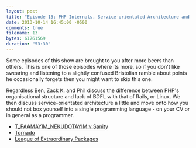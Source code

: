 ```yaml
---
layout: post
title: "Episode 13: PHP Internals, Service-orientated Architecture and Language Wars"
date: 2013-10-14 16:45:00 -0500
comments: true
filename: 13
bytes: 61761569
duration: "53:30"
---
```


Some episodes of this show are brought to you after more beers than others. This is one of those episodes where its more, so if you don't like swearing and listening to a slightly confused Bristolian ramble about points he occasionally forgets then you might want to skip this one.

Regardless Ben, Zack K. and Phil discuss the difference between PHP's organisational structure and lack of BDFL with that of Rails, or Linux. We then discuss service-orientated architecture a little and move onto how you should not box yourself into a single programming language - on your CV or in general as a programmer.

* [T_PAAMAYIM_NEKUDOTAYIM v Sanity](http://philsturgeon.co.uk/blog/2013/09/t-paamayim-nekudotayim-v-sanity)
* [Tornado](http://www.tornadoweb.org/)
* [League of Extraordinary Packages](http://www.thephpleague.com/)
